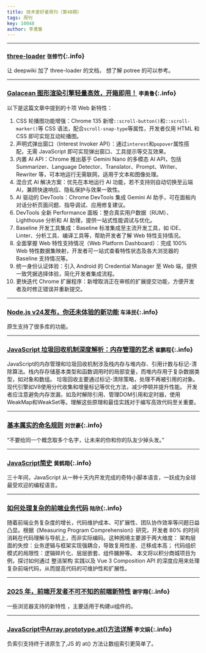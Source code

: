 ```yaml
---
title: 技术爱好者周刊（第48期）
tags: 周刊
key: 10048
author: 李勇鲁
---
```

---

### [three-loader](https://deepwiki.com/pnext/three-loader) `张修竹`{:.info}

让 deepwiki 加了 three-loader 的文档， 想了解 potree 的可以参考。

---
### [Galacean 图形渲染引擎轻量高效，开箱即用！](https://mp.weixin.qq.com/s/EER1AWNE3rkyJ0mrX-Pw5w) `李勇鲁`{:.info}

以下是这篇文章中提到的十项 Web 新特性：
1. CSS 轮播图功能增强：Chrome 135 新增`::scroll-button()`和`::scroll-marker()`等 CSS 语法，配合`scroll-snap-type`等属性，开发者仅用 HTML 和 CSS 即可实现互动轮播图。
2. 声明式弹出窗口（Interest Invoker API）：通过`interest`和`popover`属性搭配，无需 JavaScript 即可实现弹出窗口、工具提示等交互效果。
3. 内置 AI API：Chrome 推出基于 Gemini Nano 的多模态 AI API，包括 Summarizer、Language Detector、Translator、Prompt、Writer、Rewriter 等，可本地运行无需联网，适用于文本和图像处理。
4. 混合式 AI 解决方案：优先在本地运行 AI 功能，若不支持则自动切换至云端 AI，兼顾快速响应、隐私保护与效果一致性。
5. AI 驱动的 DevTools：Chrome DevTools 集成 Gemini AI 助手，可在面板内对话分析页面问题、指导调试、应用修复建议。
6. DevTools 全新 Performance 面板：整合真实用户数据（RUM）、Lighthouse 分析和 AI 助理，提供一站式性能调试与优化。
7. Baseline 开发工具集成：Baseline 标准集成至主流开发工具，如 IDE、Linter、分析工具、编译工具等，帮助开发者了解 Web 特性支持情况。
8. 全面掌握 Web 特性支持情况（Web Platform Dashboard）：完成 100% Web 特性数据集映射，开发者可一站式查看特性状态及各大浏览器的 Baseline 支持情况等。
9. 统一身份认证体验：引入 Android 的 Credential Manager 至 Web 端，提供一致凭据选择体验，简化开发者集成流程。
10. 更快迭代 Chrome 扩展程序：新增取消正在审核的扩展提交功能，方便开发者及时修正错误并重新提交。

---
### [Node.js v24发布，你还未体验的新功能](https://juejin.cn/post/7501945440863600640) `车泽民`{:.info}

原生支持了很多库的功能。

---
### [JavaScript 垃圾回收机制深度解析：内存管理的艺术](https://developer.aliyun.com/article/1541293) `崔鹏程`{:.info}

JavaScript的内存管理和垃圾回收机制涉及栈内存与堆内存、引用计数与标记-清除算法。栈内存存储基本类型和函数调用时的局部变量，而堆内存用于复杂数据类型，如对象和数组。
垃圾回收主要通过标记-清除策略，处理不再被引用的对象。现代引擎如V8使用分代收集和增量标记等优化方法，减少停顿并提升性能。
开发者应注意避免内存泄漏，如及时解除引用、管理DOM引用和定时器，使用WeakMap和WeakSet等。理解这些原理和最佳实践对于编写高效代码至关重要。

---
### [基本属实的命名规则](https://mp.weixin.qq.com/s/RCP0UZoFZGm9DNqsjPWisg) `刘世豪`{:.info}

“不要给同一个概念取多个名字，让未来的你和你的队友少掉头发。”

---
### [JavaScript简史](https://deno.com/blog/history-of-javascript) `黄鹤翔`{:.info}

三十年间，JavaScript 从一种十天内开发完成的奇特小脚本语言，一跃成为全球最受欢迎的编程语言。

---
### [如何处理复杂的前端业务代码](https://mp.weixin.qq.com/s/ZPsffa9FECg9klENVhG8jg) `陆欣`{:.info}

随着前端业务复杂度的增长，代码维护成本、可扩展性、团队协作效率等问题日益凸显。根据《Measuring Program Comprehension》研究，开发者 80% 的时间消耗在代码理解与导航上，而非实际编码。这种困境主要源于两大维度：
架构层面的失控：业务逻辑与框架实现强耦合，导致复用性差、迁移成本高；
代码组织模式的局限性：逻辑碎片化、层层嵌套、组件臃肿等。
本文将以积分商城项目为例，探讨如何通过 整洁架构 实践以及 Vue 3 Composition API 的深度应用来处理复杂前端代码，从而提高代码的可维护性和扩展性。

---
### [2025 年，前端开发者不可不知的前端新特性](https://juejin.cn/post/7468119514096058418) `谢宇翔`{:.info}

一些浏览器支持的新特性 ，主要适用于构建ui组件的。

---
### [JavaScript中Array.prototype.at()方法详解](https://zhuanlan.zhihu.com/p/696713037) `李文娟`{:.info}

负索引支持终于进原生了,JS 的 at() 方法让数组索引更简单了。
